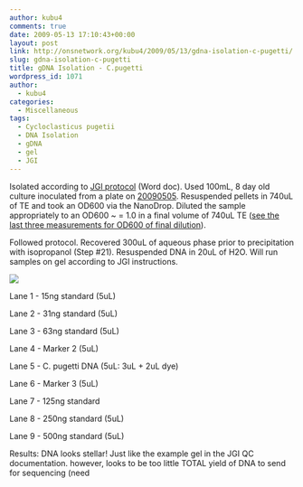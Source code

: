 ```yaml
---
author: kubu4
comments: true
date: 2009-05-13 17:10:43+00:00
layout: post
link: http://onsnetwork.org/kubu4/2009/05/13/gdna-isolation-c-pugetti/
slug: gdna-isolation-c-pugetti
title: gDNA Isolation - C.pugetti
wordpress_id: 1071
author:
  - kubu4
categories:
  - Miscellaneous
tags:
  - Cycloclasticus pugetii
  - DNA Isolation
  - gDNA
  - gel
  - JGI
---
```


Isolated according to [JGI protocol](http://my.jgi.doe.gov/general/protocols/DNA_Isolation_Bacterial_CTAB_Protocol.doc) (Word doc). Used 100mL, 8 day old culture inoculated from a plate on [20090505](/Sam%27s+Working+Notebook+Jan-May+2009#sjw20090505). Resuspended pellets in 740uL of TE and took an OD600 via the NanoDrop. Diluted the sample appropriately to an OD600 ~ = 1.0 in a final volume of 740uL TE ([see the last three measurements for OD600 of final dilution](http://eagle.fish.washington.edu/Arabidopsis/20090513%20C.pugetti%20SJW.bmp)).

Followed protocol. Recovered 300uL of aqueous phase prior to precipitation with isopropanol (Step #21). Resuspended DNA in 20uL of H2O. Will run samples on gel according to JGI instructions.

![](http://eagle.fish.washington.edu/Arabidopsis/20090514%20C%20pugetti%20gDNA%20JGI%20QC.jpg)

Lane 1 - 15ng standard (5uL)

Lane 2 - 31ng standard (5uL)

Lane 3 - 63ng standard (5uL)

Lane 4 - Marker 2 (5uL)

Lane 5 - C. pugetti DNA (5uL: 3uL + 2uL dye)

Lane 6 - Marker 3 (5uL)

Lane 7 - 125ng standard

Lane 8 - 250ng standard (5uL)

Lane 9 - 500ng standard (5uL)

Results: DNA looks stellar! Just like the example gel in the JGI QC documentation. however, looks to be too little TOTAL yield of DNA to send for sequencing (need
